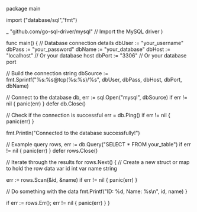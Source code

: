 package main

import ("database/sql","fmt")

 _ "github.com/go-sql-driver/mysql" // Import the MySQL driver
)

func main() {
 // Database connection details
 dbUser := "your_username"
 dbPass := "your_password"
 dbName := "your_database"
 dbHost := "localhost" // Or your database host
 dbPort := "3306"     // Or your database port

 // Build the connection string
 dbSource := fmt.Sprintf("%s:%s@tcp(%s:%s)/%s", dbUser, dbPass, dbHost, dbPort, dbName)

 // Connect to the database
 db, err := sql.Open("mysql", dbSource)
 if err != nil {
  panic(err)
 }
 defer db.Close()

 // Check if the connection is successful
 err = db.Ping()
 if err != nil {
  panic(err)
 }

 fmt.Println("Connected to the database successfully!")

 // Example query
 rows, err := db.Query("SELECT * FROM your_table")
 if err != nil {
  panic(err)
 }
 defer rows.Close()

 // Iterate through the results
 for rows.Next() {
  // Create a new struct or map to hold the row data
  var id int
  var name string

  err := rows.Scan(&id, &name)
  if err != nil {
   panic(err)
  }

  // Do something with the data
  fmt.Printf("ID: %d, Name: %s\n", id, name)
 }

 if err := rows.Err(); err != nil {
  panic(err)
 }
}
